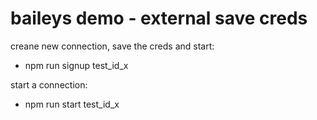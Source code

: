 # baileys demo - external save creds

creane new connection, save the creds and start:
- npm run signup test_id_x

start a connection:
- npm run start test_id_x
